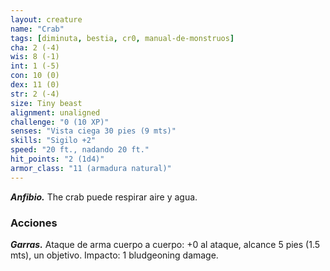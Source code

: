 ```yaml
---
layout: creature
name: "Crab"
tags: [diminuta, bestia, cr0, manual-de-monstruos]
cha: 2 (-4)
wis: 8 (-1)
int: 1 (-5)
con: 10 (0)
dex: 11 (0)
str: 2 (-4)
size: Tiny beast
alignment: unaligned
challenge: "0 (10 XP)"
senses: "Vista ciega 30 pies (9 mts)"
skills: "Sigilo +2"
speed: "20 ft., nadando 20 ft."
hit_points: "2 (1d4)"
armor_class: "11 (armadura natural)"
---
```


***Anfibio.*** The crab puede respirar aire y agua.

### Acciones

***Garras.*** Ataque de arma cuerpo a cuerpo: +0 al ataque, alcance 5 pies (1.5 mts), un objetivo. Impacto: 1 bludgeoning damage.